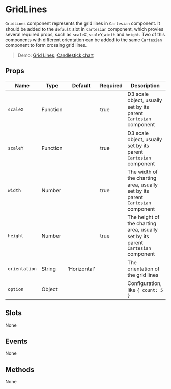 # GridLines

`GridLines` component represents the grid lines in `Cartesian` component. It should be added to the `default` slot in `Cartesian` component, which provies several required props, such as `scaleX`, `scaleY`,`width` and `height`. Two of this components with different orientation can be added to the same `Cartesian` component to form crossing grid lines.

> Demo: [Grid Lines](/gallery/GridLines), [Candlestick chart](/gallery/CandleStick)

## Props

Name             | Type       | Default      | Required | Description
---------------- | ---------- | ------------ | -------- | -----------------------
`scaleX`         | Function   |              | true     | D3 scale object, usually set by its parent `Cartesian` component
`scaleY`         | Function   |              | true     | D3 scale object, usually set by its parent `Cartesian` component
`width`          | Number     |              | true     | The width of the charting area, usually set by its parent `Cartesian` component
`height`         | Number     |              | true     | The height of the charting area, usually set by its parent `Cartesian` component
`orientation`    | String     | 'Horizontal' |          | The orientation of the grid lines
`option`         | Object     |              |          | Configuration, like `{ count: 5 }`

## Slots

None

## Events

None

## Methods

None